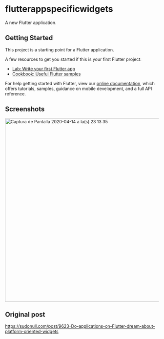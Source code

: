 # flutterappspecificwidgets

A new Flutter application.

## Getting Started

This project is a starting point for a Flutter application.

A few resources to get you started if this is your first Flutter project:

- [Lab: Write your first Flutter app](https://flutter.dev/docs/get-started/codelab)
- [Cookbook: Useful Flutter samples](https://flutter.dev/docs/cookbook)

For help getting started with Flutter, view our
[online documentation](https://flutter.dev/docs), which offers tutorials,
samples, guidance on mobile development, and a full API reference.

## Screenshots

<img width="600" alt="Captura de Pantalla 2020-04-14 a la(s) 23 13 35" src="https://user-images.githubusercontent.com/15971898/79566291-f1896b80-8077-11ea-8ddd-cecc40c7a9cc.png">

## Original post 
https://sudonull.com/post/9623-Do-applications-on-Flutter-dream-about-platform-oriented-widgets
